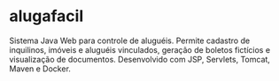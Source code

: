 # alugafacil
Sistema Java Web para controle de aluguéis. Permite cadastro de inquilinos, imóveis e aluguéis vinculados, geração de boletos fictícios e visualização de documentos. Desenvolvido com JSP, Servlets, Tomcat, Maven e Docker.
